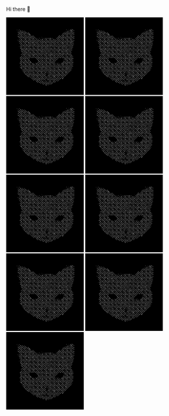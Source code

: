 Hi there 👋

<p float="center">
  <!--startimg--><img src=https://raw.githubusercontent.com/Sceleratis/Sceleratis/main/.github/images/d-1.gif height=210; width=210; align=center; alt=Woops. Guess the image failed... /><!--endimg-->
  <!--startimg--><img src=https://raw.githubusercontent.com/Sceleratis/Sceleratis/main/.github/images/d-1.gif height=210; width=210; align=center; alt=Woops. Guess the image failed... /><!--endimg-->
  <!--startimg--><img src=https://raw.githubusercontent.com/Sceleratis/Sceleratis/main/.github/images/d-1.gif height=210; width=210; align=center; alt=Woops. Guess the image failed... /><!--endimg-->
  <!--startimg--><img src=https://raw.githubusercontent.com/Sceleratis/Sceleratis/main/.github/images/d-1.gif height=210; width=210; align=center; alt=Woops. Guess the image failed... /><!--endimg-->
  <!--startimg--><img src=https://raw.githubusercontent.com/Sceleratis/Sceleratis/main/.github/images/d-1.gif height=210; width=210; align=center; alt=Woops. Guess the image failed... /><!--endimg-->
  <!--startimg--><img src=https://raw.githubusercontent.com/Sceleratis/Sceleratis/main/.github/images/d-1.gif height=210; width=210; align=center; alt=Woops. Guess the image failed... /><!--endimg-->
  <!--startimg--><img src=https://raw.githubusercontent.com/Sceleratis/Sceleratis/main/.github/images/d-1.gif height=210; width=210; align=center; alt=Woops. Guess the image failed... /><!--endimg-->
  <!--startimg--><img src=https://raw.githubusercontent.com/Sceleratis/Sceleratis/main/.github/images/d-1.gif height=210; width=210; align=center; alt=Woops. Guess the image failed... /><!--endimg-->
  <!--startimg--><img src=https://raw.githubusercontent.com/Sceleratis/Sceleratis/main/.github/images/d-1.gif height=210; width=210; align=center; alt=Woops. Guess the image failed... /><!--endimg-->
</p>
